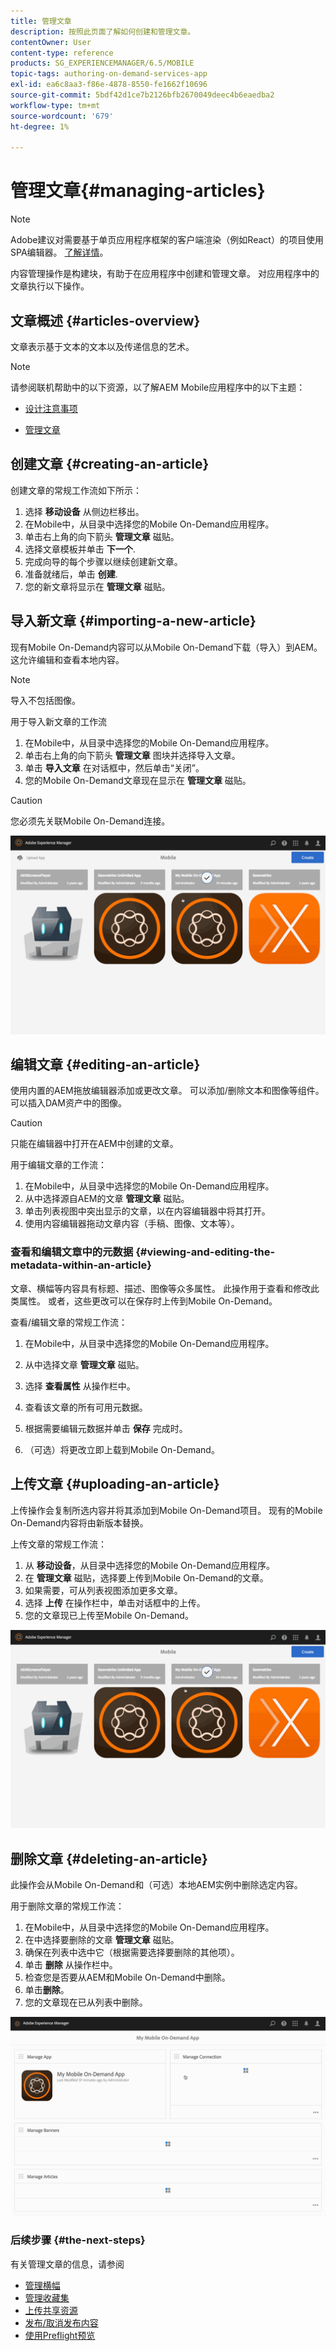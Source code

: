 ```yaml
---
title: 管理文章
description: 按照此页面了解如何创建和管理文章。
contentOwner: User
content-type: reference
products: SG_EXPERIENCEMANAGER/6.5/MOBILE
topic-tags: authoring-on-demand-services-app
exl-id: ea6c8aa3-f86e-4878-8550-fe1662f10696
source-git-commit: 5bdf42d1ce7b2126bfb2670049deec4b6eaedba2
workflow-type: tm+mt
source-wordcount: '679'
ht-degree: 1%

---
```


# 管理文章{#managing-articles}

>[!NOTE]
>
>Adobe建议对需要基于单页应用程序框架的客户端渲染（例如React）的项目使用SPA编辑器。 [了解详情](/help/sites-developing/spa-overview.md)。

内容管理操作是构建块，有助于在应用程序中创建和管理文章。 对应用程序中的文章执行以下操作。

## 文章概述 {#articles-overview}

文章表示基于文本的文本以及传递信息的艺术。

>[!NOTE]
>
>请参阅联机帮助中的以下资源，以了解AEM Mobile应用程序中的以下主题：
>
>* [设计注意事项](https://helpx.adobe.com/digital-publishing-solution/help/design-app.html)
>
>* [管理文章](https://helpx.adobe.com/digital-publishing-solution/help/creating-articles.html)
>

## 创建文章 {#creating-an-article}

创建文章的常规工作流如下所示：

1. 选择 **移动设备** 从侧边栏移出。
1. 在Mobile中，从目录中选择您的Mobile On-Demand应用程序。
1. 单击右上角的向下箭头 **管理文章** 磁贴。
1. 选择文章模板并单击 **下一个**.
1. 完成向导的每个步骤以继续创建新文章。
1. 准备就绪后，单击 **创建**.
1. 您的新文章将显示在 **管理文章** 磁贴。

## 导入新文章 {#importing-a-new-article}

现有Mobile On-Demand内容可以从Mobile On-Demand下载（导入）到AEM。 这允许编辑和查看本地内容。

>[!NOTE]
>
>导入不包括图像。

用于导入新文章的工作流

1. 在Mobile中，从目录中选择您的Mobile On-Demand应用程序。
1. 单击右上角的向下箭头 **管理文章** 图块并选择导入文章。
1. 单击 **导入文章** 在对话框中，然后单击“关闭”。
1. 您的Mobile On-Demand文章现在显示在 **管理文章** 磁贴。

>[!CAUTION]
>
>您必须先关联Mobile On-Demand连接。

![chlimage_1-3](assets/chlimage_1-3.gif)

## 编辑文章 {#editing-an-article}

使用内置的AEM拖放编辑器添加或更改文章。 可以添加/删除文本和图像等组件。 可以插入DAM资产中的图像。

>[!CAUTION]
>
>只能在编辑器中打开在AEM中创建的文章。

用于编辑文章的工作流：

1. 在Mobile中，从目录中选择您的Mobile On-Demand应用程序。
1. 从中选择源自AEM的文章 **管理文章** 磁贴。
1. 单击列表视图中突出显示的文章，以在内容编辑器中将其打开。
1. 使用内容编辑器拖动文章内容（手稿、图像、文本等）。

### 查看和编辑文章中的元数据 {#viewing-and-editing-the-metadata-within-an-article}

文章、横幅等内容具有标题、描述、图像等众多属性。 此操作用于查看和修改此类属性。 或者，这些更改可以在保存时上传到Mobile On-Demand。

查看/编辑文章的常规工作流：

1. 在Mobile中，从目录中选择您的Mobile On-Demand应用程序。
1. 从中选择文章 **管理文章** 磁贴。

1. 选择 **查看属性** 从操作栏中。
1. 查看该文章的所有可用元数据。
1. 根据需要编辑元数据并单击 **保存** 完成时。
1. （可选）将更改立即上载到Mobile On-Demand。

## 上传文章 {#uploading-an-article}

上传操作会复制所选内容并将其添加到Mobile On-Demand项目。 现有的Mobile On-Demand内容将由新版本替换。

上传文章的常规工作流：

1. 从 **移动设备**，从目录中选择您的Mobile On-Demand应用程序。
1. 在 **管理文章** 磁贴，选择要上传到Mobile On-Demand的文章。
1. 如果需要，可从列表视图添加更多文章。
1. 选择 **上传** 在操作栏中，单击对话框中的上传。
1. 您的文章现已上传至Mobile On-Demand。

![chlimage_1-4](assets/chlimage_1-4.gif)

## 删除文章 {#deleting-an-article}

此操作会从Mobile On-Demand和（可选）本地AEM实例中删除选定内容。

用于删除文章的常规工作流：

1. 在Mobile中，从目录中选择您的Mobile On-Demand应用程序。
1. 在中选择要删除的文章 **管理文章** 磁贴。
1. 确保在列表中选中它（根据需要选择要删除的其他项）。
1. 单击 **删除** 从操作栏中。
1. 检查您是否要从AEM和Mobile On-Demand中删除。
1. 单击&#x200B;**删除**。
1. 您的文章现在已从列表中删除。

![chlimage_1-5](assets/chlimage_1-5.gif)

### 后续步骤 {#the-next-steps}

有关管理文章的信息，请参阅

* [管理横幅](/help/mobile/mobile-on-demand-managing-banners.md)
* [管理收藏集](/help/mobile/mobile-on-demand-managing-collections.md)
* [上传共享资源](/help/mobile/mobile-on-demand-shared-resources.md)
* [发布/取消发布内容](/help/mobile/mobile-on-demand-publishing-unpublishing.md)
* [使用Preflight预览](/help/mobile/aem-mobile-manage-ondemand-services.md)
